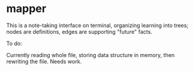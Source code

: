 # mapper

This is a note-taking interface on terminal, organizing learning into trees; nodes are definitions, edges are supporting "future" facts.

To do:

Currently reading whole file, storing data structure in memory, then rewriting the file. Needs work.
